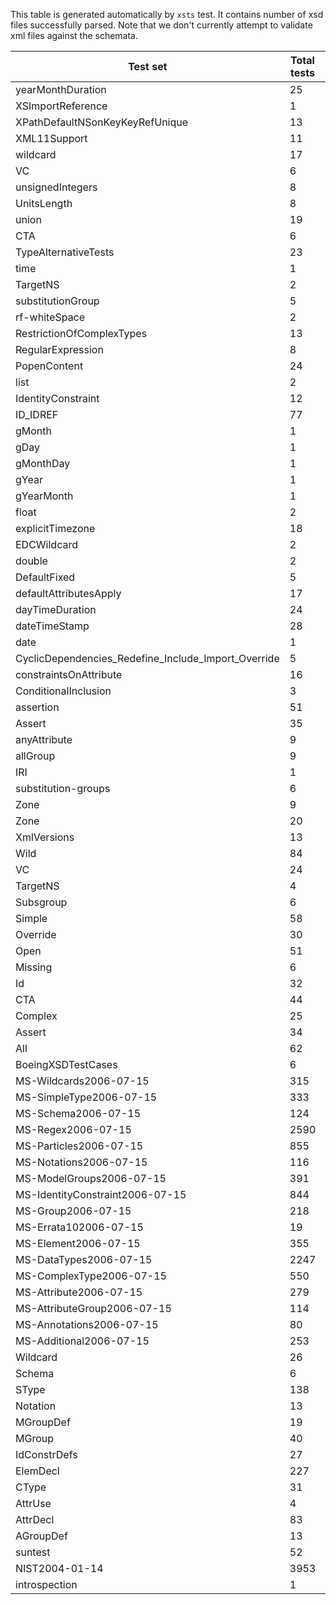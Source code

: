 This table is generated automatically by `xsts` test.
It contains number of xsd files successfully parsed.
Note that we don't currently attempt to validate xml files
against the schemata.

Test set | Total tests | Passed tests
--- | --- | ---
yearMonthDuration | 25 | 13
XSImportReference | 1 | 0
XPathDefaultNSonKeyKeyRefUnique | 13 | 13
XML11Support | 11 | 11
wildcard | 17 | 15
VC | 6 | 6
unsignedIntegers | 8 | 8
UnitsLength | 8 | 6
union | 19 | 14
CTA | 6 | 5
TypeAlternativeTests | 23 | 16
time | 1 | 1
TargetNS | 2 | 2
substitutionGroup | 5 | 3
rf-whiteSpace | 2 | 2
RestrictionOfComplexTypes | 13 | 9
RegularExpression | 8 | 8
PopenContent | 24 | 16
list | 2 | 1
IdentityConstraint | 12 | 6
ID_IDREF | 77 | 57
gMonth | 1 | 0
gDay | 1 | 1
gMonthDay | 1 | 1
gYear | 1 | 1
gYearMonth | 1 | 1
float | 2 | 2
explicitTimezone | 18 | 14
EDCWildcard | 2 | 2
double | 2 | 2
DefaultFixed | 5 | 5
defaultAttributesApply | 17 | 14
dayTimeDuration | 24 | 12
dateTimeStamp | 28 | 11
date | 1 | 1
CyclicDependencies_Redefine_Include_Import_Override | 5 | 0
constraintsOnAttribute | 16 | 6
ConditionalInclusion | 3 | 2
assertion | 51 | 50
Assert | 35 | 35
anyAttribute | 9 | 7
allGroup | 9 | 7
IRI | 1 | 1
substitution-groups | 6 | 6
Zone | 9 | 5
Zone | 20 | 15
XmlVersions | 13 | 13
Wild | 84 | 63
VC | 24 | 9
TargetNS | 4 | 2
Subsgroup | 6 | 3
Simple | 58 | 17
Override | 30 | 21
Open | 51 | 36
Missing | 6 | 4
Id | 32 | 26
CTA | 44 | 27
Complex | 25 | 10
Assert | 34 | 27
All | 62 | 26
BoeingXSDTestCases | 6 | 6
MS-Wildcards2006-07-15 | 315 | 218
MS-SimpleType2006-07-15 | 333 | 213
MS-Schema2006-07-15 | 124 | 56
MS-Regex2006-07-15 | 2590 | 1988
MS-Particles2006-07-15 | 855 | 531
MS-Notations2006-07-15 | 116 | 39
MS-ModelGroups2006-07-15 | 391 | 215
MS-IdentityConstraint2006-07-15 | 844 | 614
MS-Group2006-07-15 | 218 | 137
MS-Errata102006-07-15 | 19 | 15
MS-Element2006-07-15 | 355 | 261
MS-DataTypes2006-07-15 | 2247 | 1491
MS-ComplexType2006-07-15 | 550 | 303
MS-Attribute2006-07-15 | 279 | 138
MS-AttributeGroup2006-07-15 | 114 | 64
MS-Annotations2006-07-15 | 80 | 51
MS-Additional2006-07-15 | 253 | 183
Wildcard | 26 | 22
Schema | 6 | 6
SType | 138 | 131
Notation | 13 | 8
MGroupDef | 19 | 8
MGroup | 40 | 24
IdConstrDefs | 27 | 20
ElemDecl | 227 | 167
CType | 31 | 25
AttrUse | 4 | 1
AttrDecl | 83 | 78
AGroupDef | 13 | 6
suntest | 52 | 29
NIST2004-01-14 | 3953 | 3953
introspection | 1 | 0
